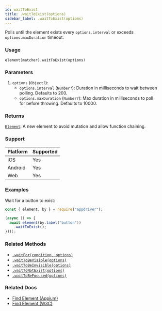 ```yaml
---
id: waitToExist
title: .waitToExist(options)
sidebar_label: .waitToExist(options)
---
```


Polls until the element exists every `options.interval` or exceeds `options.maxDuration` timeout.

### Usage

```text
element(matcher).waitToExist(options)
```

### Parameters

1. `options` (`Object?`):
    - `options.interval` (`Number?`): Duration in milliseconds to wait between polling. Defaults to 200.
    - `options.maxDuration` (`Number?`): Max duration in milliseconds to poll for before throwing. Defaults to 10000.

### Returns

[`Element`](../element.md): A new element to avoid mutation and allow function chaining.

### Support

| Platform | Supported |
| -------- | --------- |
| iOS      | Yes       |
| Android  | Yes       |
| Web      | Yes       |

### Examples

Wait for a button to exist:

```javascript
const { element, by } = require("appdriver");

(async () => {
  await element(by.label("button"))
    .waitToExist();
})();
```

### Related Methods

- [`.waitFor(condition, options)`](./waitFor.md)
- [`.waitToBeVisible(options)`](./waitToBeVisible.md)
- [`.waitToBeInvisible(options)`](./waitToBeInvisible.md)
- [`.waitToNotExist(options)`](./waitToNotExist.md)
- [`.waitToBeFocused(options)`](./waitToBeFocused.md)

### Related Docs

- [Find Element (Appium)](http://appium.io/docs/en/commands/element/find-element/)
- [Find Element (W3C)](https://www.w3.org/TR/webdriver/#find-element)